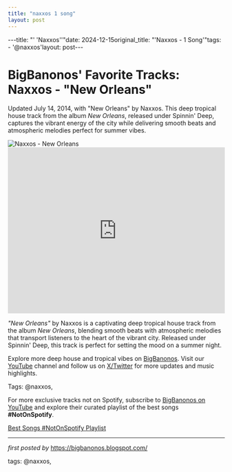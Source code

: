 ```yaml
---
title: "naxxos 1 song"
layout: post
---
```

---title: "' 'Naxxos''"date: 2024-12-15original_title: "'Naxxos - 1 Song'"tags:  - '@naxxos'layout: post---<!-- Post Title --><h1 >BigBanonos' Favorite Tracks: Naxxos - "New Orleans"</h1> <!-- Introductory Text --><p >Updated July 14, 2014, with "New Orleans" by Naxxos. This deep tropical house track from the album <em>New Orleans</em>, released under Spinnin' Deep, captures the vibrant energy of the city while delivering smooth beats and atmospheric melodies perfect for summer vibes.</p> <!-- Featured Image --><div > <img src="https://i.ytimg.com/vi/xffDtrIDsVs/maxresdefault.jpg?sqp=-oaymwEmCIAKENAF8quKqQMa8AEB-AH-CYAC0AWKAgwIABABGGUgUChDMA8=&rs=AOn4CLBBzplfqqz952o2F23Bu6IRMjgDJQ" alt="Naxxos - New Orleans" /></div> <!-- YouTube Video Embed --><div > <iframe width="100%" height="385" src="https://www.youtube.com/embed/1MC4M9FenZE" title="Naxxos - New Orleans (Original Mix)" frameborder="0" allow="accelerometer; autoplay; clipboard-write; encrypted-media; gyroscope; picture-in-picture; web-share" referrerpolicy="strict-origin-when-cross-origin" allowfullscreen></iframe></div> <!-- Song Information --><div > <p><em>"New Orleans"</em> by Naxxos is a captivating deep tropical house track from the album <em>New Orleans</em>, blending smooth beats with atmospheric melodies that transport listeners to the heart of the vibrant city. Released under Spinnin' Deep, this track is perfect for setting the mood on a summer night.</p></div> <!-- Footer Links --><div > <p>Explore more deep house and tropical vibes on <a href="https://bigbanonos.blogspot.com/" target="_blank">BigBanonos</a>. Visit our <a href="https://www.youtube.com/@BigBanonos" target="_blank">YouTube</a> channel and follow us on <a href="https://x.com/bigbanonos" target="_blank">X/Twitter</a> for more updates and music highlights.</p></div> <!-- Tags --><p >Tags: @naxxos,</p><!--Subscribe and Playlist Links--><div>    <p>For more exclusive tracks not on Spotify, subscribe to <a href="https://www.youtube.com/@BigBanonos" target="_blank">BigBanonos on YouTube</a> and explore their curated playlist of the best songs <strong>#NotOnSpotify</strong>.</p>    <p><a href="https://www.youtube.com/playlist?list=PLtuNtuTatqI0kFahUCbtbfenC_ET5O_tr" target="_blank">Best Songs #NotOnSpotify Playlist<br /></a></p></div><hr /><p><em>first posted by</em> <a href="https://bigbanonos.blogspot.com/" rel="noopener" target="_new">https://bigbanonos.blogspot.com/</a></p><p>tags: @naxxos,</p>